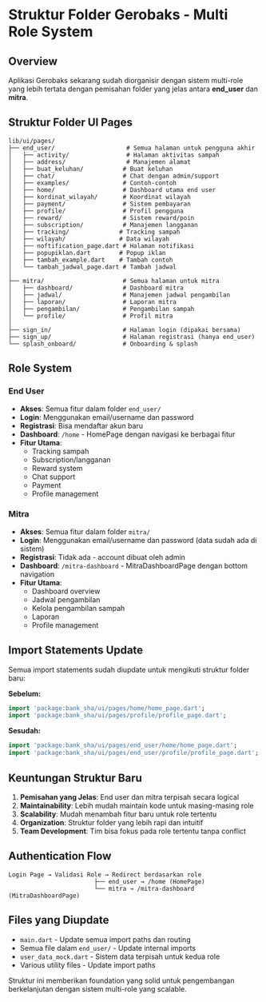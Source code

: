 # Struktur Folder Gerobaks - Multi Role System

## Overview
Aplikasi Gerobaks sekarang sudah diorganisir dengan sistem multi-role yang lebih tertata dengan pemisahan folder yang jelas antara **end_user** dan **mitra**.

## Struktur Folder UI Pages

```
lib/ui/pages/
├── end_user/                    # Semua halaman untuk pengguna akhir
│   ├── activity/                # Halaman aktivitas sampah
│   ├── address/                 # Manajemen alamat
│   ├── buat_keluhan/           # Buat keluhan
│   ├── chat/                   # Chat dengan admin/support
│   ├── examples/               # Contoh-contoh
│   ├── home/                   # Dashboard utama end user
│   ├── kordinat_wilayah/       # Koordinat wilayah
│   ├── payment/                # Sistem pembayaran
│   ├── profile/                # Profil pengguna
│   ├── reward/                 # Sistem reward/poin
│   ├── subscription/           # Manajemen langganan
│   ├── tracking/              # Tracking sampah
│   ├── wilayah/               # Data wilayah
│   ├── noftification_page.dart # Halaman notifikasi
│   ├── popupiklan.dart        # Popup iklan
│   ├── tambah_example.dart    # Tambah contoh
│   └── tambah_jadwal_page.dart # Tambah jadwal
│
├── mitra/                      # Semua halaman untuk mitra
│   ├── dashboard/              # Dashboard mitra
│   ├── jadwal/                 # Manajemen jadwal pengambilan
│   ├── laporan/                # Laporan mitra
│   ├── pengambilan/            # Pengambilan sampah
│   └── profile/                # Profil mitra
│
├── sign_in/                    # Halaman login (dipakai bersama)
├── sign_up/                    # Halaman registrasi (hanya end_user)
└── splash_onboard/             # Onboarding & splash
```

## Role System

### End User
- **Akses**: Semua fitur dalam folder `end_user/`
- **Login**: Menggunakan email/username dan password
- **Registrasi**: Bisa mendaftar akun baru
- **Dashboard**: `/home` - HomePage dengan navigasi ke berbagai fitur
- **Fitur Utama**: 
  - Tracking sampah
  - Subscription/langganan
  - Reward system
  - Chat support
  - Payment
  - Profile management

### Mitra
- **Akses**: Semua fitur dalam folder `mitra/`
- **Login**: Menggunakan email/username dan password (data sudah ada di sistem)
- **Registrasi**: Tidak ada - account dibuat oleh admin
- **Dashboard**: `/mitra-dashboard` - MitraDashboardPage dengan bottom navigation
- **Fitur Utama**:
  - Dashboard overview
  - Jadwal pengambilan
  - Kelola pengambilan sampah
  - Laporan
  - Profile management

## Import Statements Update

Semua import statements sudah diupdate untuk mengikuti struktur folder baru:

**Sebelum:**
```dart
import 'package:bank_sha/ui/pages/home/home_page.dart';
import 'package:bank_sha/ui/pages/profile/profile_page.dart';
```

**Sesudah:**
```dart
import 'package:bank_sha/ui/pages/end_user/home/home_page.dart';
import 'package:bank_sha/ui/pages/end_user/profile/profile_page.dart';
```

## Keuntungan Struktur Baru

1. **Pemisahan yang Jelas**: End user dan mitra terpisah secara logical
2. **Maintainability**: Lebih mudah maintain kode untuk masing-masing role
3. **Scalability**: Mudah menambah fitur baru untuk role tertentu
4. **Organization**: Struktur folder yang lebih rapi dan intuitif
5. **Team Development**: Tim bisa fokus pada role tertentu tanpa conflict

## Authentication Flow

```
Login Page → Validasi Role → Redirect berdasarkan role
                        ├── end_user → /home (HomePage)
                        └── mitra → /mitra-dashboard (MitraDashboardPage)
```

## Files yang Diupdate

- `main.dart` - Update semua import paths dan routing
- Semua file dalam `end_user/` - Update internal imports
- `user_data_mock.dart` - Sistem data terpisah untuk kedua role
- Various utility files - Update import paths

Struktur ini memberikan foundation yang solid untuk pengembangan berkelanjutan dengan sistem multi-role yang scalable.
